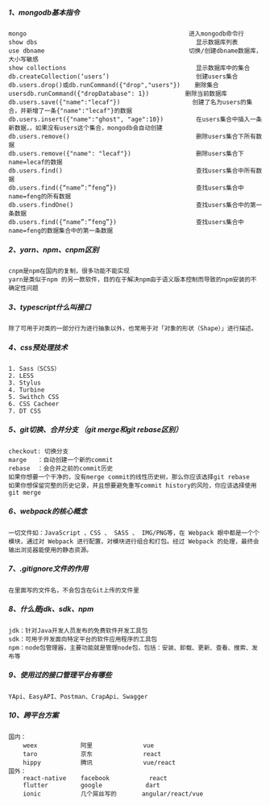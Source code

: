 ##### 1、mongodb基本指令

```
mongo     								          进入mongodb命令行	
show dbs    							            显示数据库列表
use dbname    							          切换/创建dbname数据库，大小写敏感
show collections    					            显示数据库中的集合
db.createCollection(‘users’)    		            创建users集合
db.users.drop()或db.runCommand({"drop","users"})    删除集合
usersdb.runCommand({"dropDatabase": 1})    	     删除当前数据库
db.users.save({"name":"lecaf"})      	           创建了名为users的集合，并新增了一条{"name":"lecaf"}的数据
db.users.insert({"name":"ghost", "age":10})         在users集合中插入一条新数据，，如果没有users这个集合，mongodb会自动创建
db.users.remove()                                   删除users集合下所有数据
db.users.remove({"name": "lecaf"})                  删除users集合下name=lecaf的数据
db.users.find()                                     查找users集合中所有数据
db.users.find({“name”:”feng”})                      查找users集合中name=feng的所有数据
db.users.findOne()                                  查找users集合中的第一条数据
db.users.find({“name”:”feng”})                      查找users集合中name=feng的数据集合中的第一条数据

```

##### 2、yarn、npm、cnpm区别

```
cnpm是npm在国内的复制，很多功能不能实现
yarn是类似于npm 的另一款软件，目的在于解决npm由于语义版本控制而导致的npm安装的不确定性问题

```

##### 3、typescript什么叫接口

```
除了可用于对类的一部分行为进行抽象以外，也常用于对「对象的形状（Shape）」进行描述。 

```

##### 4、css预处理技术

```
1. Sass（SCSS）
2. LESS
3. Stylus
4. Turbine
5. Swithch CSS
6. CSS Cacheer
7. DT CSS

```

##### 5、git切换、合并分支  （git merge和git rebase区别）

```
checkout: 切换分支
marge   ：自动创建一个新的commit 
rebase	：会合并之前的commit历史 
如果你想要一个干净的，没有merge commit的线性历史树，那么你应该选择git rebase
如果你想保留完整的历史记录，并且想要避免重写commit history的风险，你应该选择使用git merge

```

##### 6、webpack的核心概念

```
一切文件如：JavaScript 、CSS 、 SASS 、 IMG/PNG等，在 Webpack 眼中都是一个个模块，通过对 Webpack 进行配置，对模块进行组合和打包。经过 Webpack 的处理，最终会输出浏览器能使用的静态资源。

```

##### 7、.gitignore文件的作用

```
在里面写的文件名，不会包含在Git上传的文件里

```

##### 8、什么是jdk、sdk、npm

```
jdk：针对Java开发人员发布的免费软件开发工具包 
sdk：可用于开发面向特定平台的软件应用程序的工具包 
npm：node包管理器，主要功能就是管理node包，包括：安装、卸载、更新、查看、搜索、发布等 

```

##### 9、使用过的接口管理平台有哪些

```
YApi、EasyAPI、Postman、CrapApi、Swagger

```

##### 10、跨平台方案

```
国内：
	weex			阿里				vue
	taro			京东				react
	hippy			腾讯				vue/react
国外：
	react-native	facebook		   react
	flutter			google			  dart
	ionic			几个屌丝写的		 angular/react/vue
```

﻿